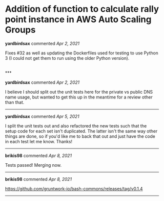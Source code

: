 # Addition of function to calculate rally point instance in AWS Auto Scaling Groups

**yardbirdsax** commented *Apr 2, 2021*

Fixes #32 as well as updating the Dockerfiles used for testing to use Python 3 (I could not get them to run using the older Python version).


<br />
***


**yardbirdsax** commented *Apr 2, 2021*

I believe I should split out the unit tests here for the private vs public DNS name usage, but wanted to get this up in the meantime for a review other than that.
***

**yardbirdsax** commented *Apr 5, 2021*

I split the unit tests out and also refactored the new tests such that the setup code for each set isn't duplicated. The latter isn't the same way other things are done, so if you'd like me to back that out and just have the code in each test let me know. Thanks!
***

**brikis98** commented *Apr 8, 2021*

Tests passed! Merging now.
***

**brikis98** commented *Apr 8, 2021*

https://github.com/gruntwork-io/bash-commons/releases/tag/v0.1.4
***

